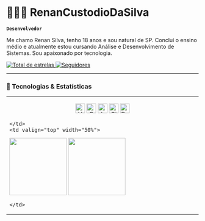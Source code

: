 # 👨🏻‍💻 RenanCustodioDaSilva

**`Desenvolvedor`**

Me chamo Renan Silva, tenho 18 anos e sou natural de SP. Concluí o ensino médio e atualmente estou cursando Análise e Desenvolvimento de Sistemas. Sou apaixonado por tecnologia.

<p align="left">
  <a href="https://github.com/RenanCustodioDaSilva?tab=repositories&sort=stargazers">
    <img alt="Total de estrelas" title="Total de estrelas GitHub" src="https://custom-icon-badges.demolab.com/github/stars/RenanCustodioDaSilva?color=55960c&style=for-the-badge&labelColor=488207&logo=star&label=Estrelas"/>
  </a>
  <a href="https://github.com/RenanCustodioDaSilva?tab=followers">
    <img alt="Seguidores" title="Me siga no GitHub" src="https://custom-icon-badges.demolab.com/github/followers/RenanCustodioDaSilva?color=236ad3&labelColor=1155ba&style=for-the-badge&logo=github&label=Seguidores&logoColor=white"/>
  </a>
</p>

---

### 🚀 Tecnologias & Estatísticas

<table align="center">
  <tr>
    <td valign="top" width="50%">
      
  <p align="center">
    <img title="HTML" alt="HTML" height="25" src="https://cdn.jsdelivr.net/gh/devicons/devicon@latest/icons/html5/html5-original.svg"/>
    <img title="CSS" alt="CSS" height="25" src="https://cdn.jsdelivr.net/gh/devicons/devicon@latest/icons/css3/css3-original.svg"/>
    <img title="JavaScript" alt="JavaScript" height="25" src="https://cdn.jsdelivr.net/gh/devicons/devicon@latest/icons/javascript/javascript-original.svg"/>
    <img title="Git" alt="Git" height="25" src="https://cdn.jsdelivr.net/gh/devicons/devicon@latest/icons/git/git-original.svg"/>
    <img title="Python" alt="Python" height="25" src="https://cdn.jsdelivr.net/gh/devicons/devicon@latest/icons/python/python-original.svg"/>
  </p>

    </td>
    <td valign="top" width="50%">

  <img height="150em" src="https://github-readme-stats.vercel.app/api?username=RenanCustodioDaSilva&show_icons=true&theme=tokyonight&include_all_commits=true&locale=pt-br"/>
  <img height="150em" src="https://github-readme-stats.vercel.app/api/top-langs/?username=RenanCustodioDaSilva&theme=tokyonight&layout=compact&custom_title=Tecnologias&langs_count=6"/>

    </td>
  </tr>
</table>
